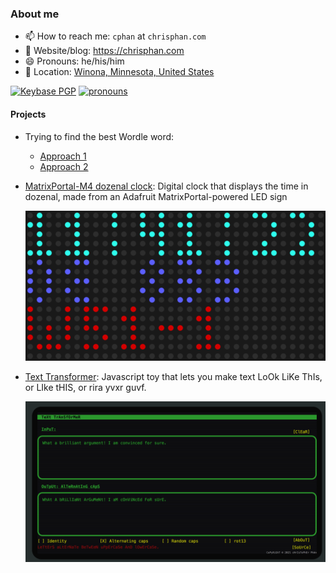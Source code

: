 ### About me

- 📫 How to reach me: `cphan` at `chrisphan.com`
- 🔗 Website/blog: <https://chrisphan.com>
- 😄 Pronouns: he/his/him
- 📍 Location: [Winona, Minnesota, United
  States](https://www.openstreetmap.org/#map=14/44.0475/-91.6419)

[![Keybase PGP](https://img.shields.io/keybase/pgp/christopherphan)](https://keybase.io/christopherphan)
[![pronouns](https://img.shields.io/badge/pronouns-he%2Fhis%2Fhim-blue)](https://pronoun.is/he)

#### Projects

- Trying to find the best Wordle word:

  - [Approach 1](https://gist.github.com/christopherphan/f90c264dac1b0faeb8c0d4fc87155a73)
  - [Approach 2](https://gist.github.com/christopherphan/639a8208ac9f266d140b814a427f5fd5)

- [MatrixPortal-M4 dozenal
  clock](https://github.com/christopherphan/MatrixPortal-M4-dozenal-clock):
  Digital clock that displays the time in dozenal, made from an Adafruit
  MatrixPortal-powered LED sign

  ![Simulation of LED sign dozenal clock](dozenal_clock.svg)

- [Text Transformer](https://github.com/christopherphan/text-transformer): Javascript toy
  that lets you make text LoOk LiKe ThIs, or LIke tHIS, or rira yvxr guvf.

  ![Screenshot of Text Transformer](text_transform_screen_shot.png)

